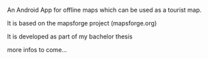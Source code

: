 An Android App for offline maps which can be used as a tourist map.

It is based on the mapsforge project (mapsforge.org)

It is developed as part of my bachelor thesis

more infos to come...